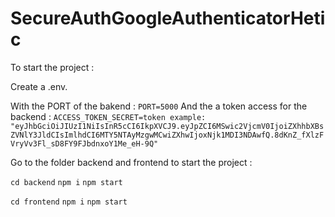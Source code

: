 ﻿# SecureAuthGoogleAuthenticatorHetic

To start the project :

Create a .env.

With the PORT of the bakend : 
```PORT=5000```
And the a token access for the backend : 
```ACCESS_TOKEN_SECRET=token example: "eyJhbGciOiJIUzI1NiIsInR5cCI6IkpXVCJ9.eyJpZCI6MSwic2VjcmV0IjoiZXhhbXBsZVNlY3JldCIsImlhdCI6MTY5NTAyMzgwMCwiZXhwIjoxNjk1MDI3NDAwfQ.8dKnZ_fXlzFVryVv3Fl_sD8FY9FJbdnxoY1Me_eH-9Q"```

Go to the folder backend and frontend to start the project :

``` cd backend ```
``` npm i ```
``` npm start ```

``` cd frontend ```
``` npm i ```
``` npm start ```
